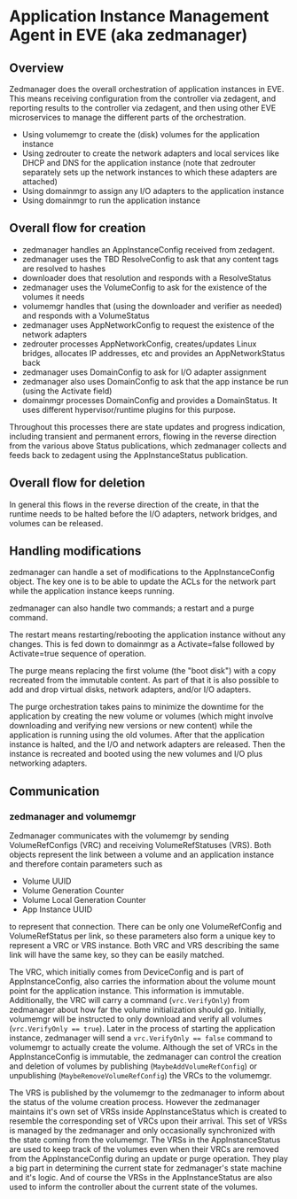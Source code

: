 # Application Instance Management Agent in EVE (aka zedmanager)

## Overview

Zedmanager does the overall orchestration of application instances in EVE.
This means receiving configuration from the controller via zedagent, and reporting results to the controller via zedagent, and then using other EVE microservices to manage the different parts of the orchestration.

- Using volumemgr to create the (disk) volumes for the application instance
- Using zedrouter to create the network adapters and local services like DHCP and DNS for the application instance (note that zedrouter separately sets up the network instances to which these adapters are attached)
- Using domainmgr to assign any I/O adapters to the application instance
- Using domainmgr to run the application instance

## Overall flow for creation

- zedmanager handles an AppInstanceConfig received from zedagent.
- zedmanager uses the TBD ResolveConfig to ask that any content tags are resolved to hashes
- downloader does that resolution and responds with a ResolveStatus
- zedmanager uses the VolumeConfig to ask for the existence of the volumes it needs
- volumemgr handles that (using the downloader and verifier as needed) and responds with a VolumeStatus
- zedmanager uses AppNetworkConfig to request the existence of the network adapters
- zedrouter processes AppNetworkConfig, creates/updates Linux bridges, allocates IP addresses, etc and provides an AppNetworkStatus back
- zedmanager uses DomainConfig to ask for I/O adapter assignment
- zedmanager also uses DomainConfig to ask that the app instance be run (using the Activate field)
- domainmgr processes DomainConfig and provides a DomainStatus. It uses different hypervisor/runtime plugins for this purpose.

Throughout this processes there are state updates and progress indication, including transient and permanent errors, flowing in the reverse direction from the various above Status publications, which zedmanager collects and feeds back to zedagent using the AppInstanceStatus publication.

## Overall flow for deletion

In general this flows in the reverse direction of the create, in that the runtime needs to be halted before the I/O adapters, network bridges, and volumes can be released.

## Handling modifications

zedmanager can handle a set of modifications to the AppInstanceConfig object.
The key one is to be able to update the ACLs for the network part while the application instance keeps running.

zedmanager can also handle two commands; a restart and a purge command.

The restart means restarting/rebooting the application instance without any changes. This is fed down to domainmgr as a Activate=false followed by Activate=true sequence of operation.

The purge means replacing the first volume (the "boot disk") with a copy recreated from the immutable content. As part of that it is also possible to add and drop virtual disks, network adapters, and/or I/O adapters.

The purge orchestration takes pains to minimize the downtime for the application by creating the new volume or volumes (which might involve downloading and verifying new versions or new content) while the application is running using the old volumes. After that the application instance is halted, and the I/O and network adapters are released. Then the instance is recreated and booted using the new volumes and I/O plus networking adapters.

## Communication

### zedmanager and volumemgr

Zedmanager communicates with the volumemgr by sending VolumeRefConfigs (VRC) and receiving VolumeRefStatuses (VRS). Both objects represent the link between a volume and an application instance and therefore contain parameters such as

- Volume UUID
- Volume Generation Counter
- Volume Local Generation Counter
- App Instance UUID

to represent that connection. There can be only one VolumeRefConfig and VolumeRefStatus per link, so these parameters also form a unique key to represent a VRC or VRS instance. Both VRC and VRS describing the same link will have the same key, so they can be easily matched.

The VRC, which initially comes from DeviceConfig and is part of AppInstanceConfig, also carries the information about the volume mount point for the application instance. This information is immutable.
Additionally, the VRC will carry a command (`vrc.VerifyOnly`) from zedmanager about how far the volume initialization should go. Initially, volumemgr will be instructed to only download and verify all volumes (`vrc.VerifyOnly == true`). Later in the process of starting the application instance, zedmanager will send a `vrc.VerifyOnly == false` command to volumemgr to actually create the volume.
Although the set of VRCs in the AppInstanceConfig is immutable, the zedmanager can control the creation and deletion of volumes by publishing (`MaybeAddVolumeRefConfig`) or unpublishing (`MaybeRemoveVolumeRefConfig`) the VRCs to the volumemgr.

The VRS is published by the volumemgr to the zedmanager to inform about the status of the volume creation process. However the zedmanager maintains it's own set of VRSs inside AppInstanceStatus which is created to resemble the corresponding set of VRCs upon their arrival. This set of VRSs is managed by the zedmanager and only occasionally synchronized with the state coming from the volumemgr. The VRSs in the AppInstanceStatus are used to keep track of the volumes even when their VRCs are removed from the AppInstanceConfig during an update or purge operation. They play a big part in determining the current state for zedmanager's state machine and it's logic. And of course the VRSs in the AppInstanceStatus are also used to inform the controller about the current state of the volumes.

